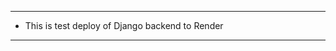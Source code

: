 **************************************************

* This is test deploy of Django backend to Render 

**************************************************